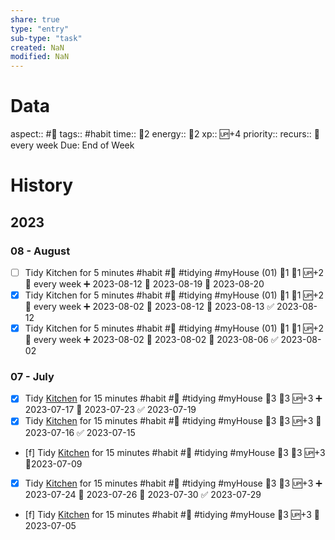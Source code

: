 ```yaml
---
share: true
type: "entry"
sub-type: "task"
created: NaN 
modified: NaN
---
```

# Data
aspect:: #🧠
tags:: #habit
time:: 🍅2
energy:: 🥄2
xp:: 🆙+4
priority:: 
recurs:: 🔁 every week
Due: End of Week
# History
## 2023
### 08 - August
- [ ] Tidy Kitchen for 5 minutes #habit #🍎 #tidying #myHouse (01) 🍅1 🥄1 🆙+2 🔁 every week ➕ 2023-08-12 🛫 2023-08-19 📅 2023-08-20
- [x] Tidy Kitchen for 5 minutes #habit #🍎 #tidying #myHouse (01) 🍅1 🥄1 🆙+2 🔁 every week ➕ 2023-08-02 🛫 2023-08-12 📅 2023-08-13 ✅ 2023-08-12
- [x] Tidy Kitchen for 5 minutes #habit #🍎 #tidying #myHouse (01) 🍅1 🥄1 🆙+2 🔁 every week ➕ 2023-08-02 🛫 2023-08-02 📅 2023-08-06 ✅ 2023-08-02

### 07 - July
- [x] Tidy [Kitchen](../08%20-%20Location%20%F0%9F%A7%AD/Kitchen.md) for 15 minutes #habit #🍎 #tidying #myHouse 🍅3 🥄3 🆙+3 ➕ 2023-07-17 📅 2023-07-23 ✅ 2023-07-19
- [x] Tidy [Kitchen](../08%20-%20Location%20%F0%9F%A7%AD/Kitchen.md) for 15 minutes #habit #🍎 #tidying #myHouse 🍅3 🥄3 🆙+3 📅 2023-07-16 ✅ 2023-07-15
- [f] Tidy [Kitchen](../08%20-%20Location%20%F0%9F%A7%AD/Kitchen.md) for 15 minutes #habit #🍎 #tidying #myHouse 🍅3 🥄3 🆙+3 📆2023-07-09
- [x] Tidy [Kitchen](../08%20-%20Location%20%F0%9F%A7%AD/Kitchen.md) for 15 minutes #habit #🍎 #tidying #myHouse 🍅3 🥄3 🆙+3 ➕ 2023-07-24 🛫 2023-07-26 📅 2023-07-30 ✅ 2023-07-29
- [f] Tidy [Kitchen](../08%20-%20Location%20%F0%9F%A7%AD/Kitchen.md) for 15 minutes #habit #🍎 #tidying #myHouse 🥄3 🆙+3 📆2023-07-05





